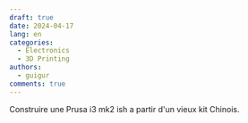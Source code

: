 ```yaml
---
draft: true 
date: 2024-04-17
lang: en
categories:
  - Electronics
  - 3D Printing
authors:
  - guigur
comments: true
---
```


Construire une Prusa i3 mk2 ish a partir d'un vieux kit Chinois.
<!-- more -->
